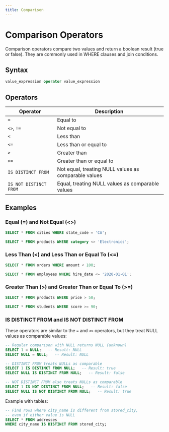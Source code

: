 ```yaml
---
title: Comparison
---
```


# Comparison Operators

Comparison operators compare two values and return a boolean result (true or false). They are commonly used in WHERE clauses and join conditions.

## Syntax

```sql
value_expression operator value_expression
```

## Operators

| Operator | Description |
|----------|-------------|
| `=` | Equal to |
| `<>`, `!=` | Not equal to |
| `<` | Less than |
| `<=` | Less than or equal to |
| `>` | Greater than |
| `>=` | Greater than or equal to |
| `IS DISTINCT FROM` | Not equal, treating NULL values as comparable values |
| `IS NOT DISTINCT FROM` | Equal, treating NULL values as comparable values |

## Examples

### Equal (=) and Not Equal (<>)

```sql
SELECT * FROM cities WHERE state_code = 'CA';

SELECT * FROM products WHERE category <> 'Electronics';
```

### Less Than (<) and Less Than or Equal To (<=)

```sql
SELECT * FROM orders WHERE amount < 100;

SELECT * FROM employees WHERE hire_date <= '2020-01-01';
```

### Greater Than (>) and Greater Than or Equal To (>=)

```sql
SELECT * FROM products WHERE price > 50;

SELECT * FROM students WHERE score >= 90;
```

### IS DISTINCT FROM and IS NOT DISTINCT FROM

These operators are similar to the `=` and `<>` operators, but they treat NULL values as comparable values:

```sql
-- Regular comparison with NULL returns NULL (unknown)
SELECT 1 = NULL;   -- Result: NULL
SELECT NULL = NULL;   -- Result: NULL

-- DISTINCT FROM treats NULLs as comparable
SELECT 1 IS DISTINCT FROM NULL;   -- Result: true
SELECT NULL IS DISTINCT FROM NULL;   -- Result: false

-- NOT DISTINCT FROM also treats NULLs as comparable
SELECT 1 IS NOT DISTINCT FROM NULL;   -- Result: false
SELECT NULL IS NOT DISTINCT FROM NULL;   -- Result: true
```

Example with tables:

```sql
-- Find rows where city_name is different from stored_city, 
-- even if either value is NULL
SELECT * FROM addresses 
WHERE city_name IS DISTINCT FROM stored_city;
```
